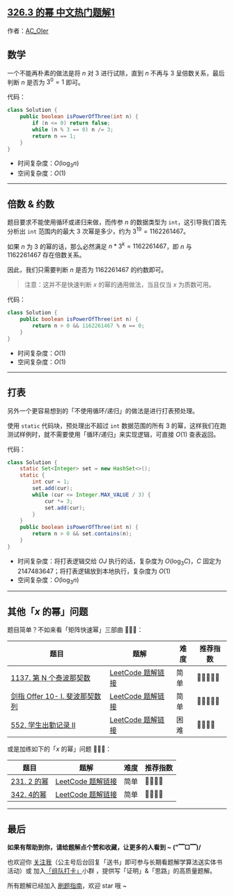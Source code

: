 ## [326.3 的幂 中文热门题解1](https://leetcode.cn/problems/power-of-three/solutions/100000/gong-shui-san-xie-yi-ti-san-jie-shu-xue-8oiip)

作者：[AC_OIer](https://leetcode.cn/u/AC_OIer)

## 数学

一个不能再朴素的做法是将 $n$ 对 $3$ 进行试除，直到 $n$ 不再与 $3$ 呈倍数关系，最后判断 $n$ 是否为 $3^0 = 1$ 即可。

代码：
```Java
class Solution {
    public boolean isPowerOfThree(int n) {
        if (n <= 0) return false;
        while (n % 3 == 0) n /= 3;
        return n == 1;
    }
}
```
* 时间复杂度：$O(\log_{3}n)$
* 空间复杂度：$O(1)$

---

## 倍数 & 约数

题目要求不能使用循环或递归来做，而传参 $n$ 的数据类型为 `int`，这引导我们首先分析出 `int` 范围内的最大 $3$ 次幂是多少，约为 $3^{19} = 1162261467$。

如果 $n$ 为 $3$ 的幂的话，那么必然满足 $n * 3^k = 1162261467$，即 $n$ 与 $1162261467$ 存在倍数关系。

因此，我们只需要判断 $n$ 是否为 $1162261467$ 的约数即可。

> 注意：这并不是快速判断 $x$ 的幂的通用做法，当且仅当 $x$ 为质数可用。

代码：
```Java []
class Solution {
    public boolean isPowerOfThree(int n) {
        return n > 0 && 1162261467 % n == 0;
    }
}
```
* 时间复杂度：$O(1)$
* 空间复杂度：$O(1)$


---

## 打表

另外一个更容易想到的「不使用循环/递归」的做法是进行打表预处理。

使用 `static` 代码块，预处理出不超过 `int` 数据范围的所有 $3$ 的幂，这样我们在跑测试样例时，就不需要使用「循环/递归」来实现逻辑，可直接 $O(1)$ 查表返回。

代码：
```Java []
class Solution {
    static Set<Integer> set = new HashSet<>();
    static {
        int cur = 1;
        set.add(cur);
        while (cur <= Integer.MAX_VALUE / 3) {
            cur *= 3;
            set.add(cur);
        }
    }
    public boolean isPowerOfThree(int n) {
        return n > 0 && set.contains(n);
    }
}
```
* 时间复杂度：将打表逻辑交给 $OJ$ 执行的话，复杂度为 $O(\log_3{C})$，$C$ 固定为 $2147483647$；将打表逻辑放到本地执行，复杂度为 $O(1)$
* 空间复杂度：$O(\log_3{n})$

---

## 其他「$x$ 的幂」问题

题目简单？不如来看「矩阵快速幂」三部曲  🍭🍭🍭：

| 题目                                                         | 题解                                                         | 难度 | 推荐指数 |
| ------------------------------------------------------------ | ------------------------------------------------------------ | ---- | -------- |
| [1137. 第 N 个泰波那契数](https://leetcode-cn.com/problems/n-th-tribonacci-number/) | [LeetCode 题解链接](https://mp.weixin.qq.com/s?__biz=MzU4NDE3MTEyMA==&mid=2247488198&idx=1&sn=8272ca6b0ef6530413da4a270abb68bc&chksm=fd9cb9d9caeb30cf6c2defab0f5204adc158969d64418916e306f6bf50ae0c38518d4e4ba146&scene=178&cur_album_id=2009169307448016896#rd) | 简单 | 🤩🤩🤩🤩🤩    |
| [剑指 Offer 10- I. 斐波那契数列](https://leetcode-cn.com/problems/fei-bo-na-qi-shu-lie-lcof/) | [LeetCode 题解链接](https://mp.weixin.qq.com/s?__biz=MzU4NDE3MTEyMA==&mid=2247488373&idx=1&sn=2845f7d6966658f1bb82e1dfb086dfad&chksm=fd9cb86acaeb317c3cba3aea9e63ae728749b74482494448151643bedb783d6597d7c640774b&scene=178&cur_album_id=2009169307448016896#rd) | 简单 | 🤩🤩🤩🤩🤩    |
| [552. 学生出勤记录 II](https://leetcode-cn.com/problems/student-attendance-record-ii/) | [LeetCode 题解链接](https://mp.weixin.qq.com/s?__biz=MzU4NDE3MTEyMA==&mid=2247488607&idx=1&sn=060d3e6c34344e05218f81878651fe02&chksm=fd9cbf40caeb3656f9308ea0190fac700801838356e63196c3b1b3459a5f01c646e7e9abe2fd&scene=178&cur_album_id=2009169307448016896#rd) | 困难 | 🤩🤩🤩🤩     |


或是加练如下的「$x$ 的幂」问题  🍭🍭🍭：

| 题目                                                         | 题解                                                         | 难度 | 推荐指数 |
| ------------------------------------------------------------ | ------------------------------------------------------------ | ---- | -------- |
| [231. 2 的幂](https://leetcode-cn.com/problems/power-of-two/)  | [LeetCode 题解链接](https://leetcode-cn.com/problems/power-of-two/solution/gong-shui-san-xie-2-de-mi-by-ac_oier-qm6e/) | 简单 | 🤩🤩🤩🤩    |
| [342. 4的幂](https://leetcode-cn.com/problems/power-of-four/)                                                             |                                                  [LeetCode 题解链接](https://leetcode-cn.com/problems/power-of-four/solution/gong-shui-san-xie-zhuan-hua-wei-2-de-mi-y21lq/)            |  简单 | 🤩🤩🤩🤩  |


---

## 最后

**如果有帮助到你，请给题解点个赞和收藏，让更多的人看到 ~ ("▔□▔)/**

也欢迎你 [关注我](https://oscimg.oschina.net/oscnet/up-19688dc1af05cf8bdea43b2a863038ab9e5.png)（公主号后台回复「送书」即可参与长期看题解学算法送实体书活动）或 加入[「组队打卡」](https://leetcode-cn.com/u/ac_oier/)小群 ，提供写「证明」&「思路」的高质量题解。

所有题解已经加入 [刷题指南](https://github.com/SharingSource/LogicStack-LeetCode/wiki)，欢迎 star 哦 ~ 